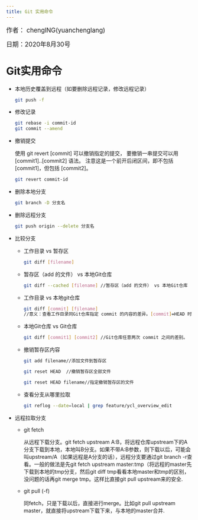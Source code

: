```yaml
---
title: Git 实用命令
---
```

<big>作者： chenglNG(yuanchenglang)</big>

<big>日期：2020年8月30号</big>

# Git实用命令

- 本地历史覆盖到远程（如要删除远程记录，修改远程记录）

   ```bash
   git push -f 
   ```

- 修改记录

   ```bash
   git rebase -i commit-id
   git commit --amend
   ```

- 撤销提交

   使用 git revert [commit] 可以撤销指定的提交， 要撤销一串提交可以用 [commit1]..[commit2] 语法。 注意这是一个前开后闭区间，即不包括 [commit1]，但包括 [commit2]。

   ```bash
   git revert commit-id
   ```

- 删除本地分支

   ```bash
   git branch -D 分支名
   ```

- 删除远程分支

   ```bash
   git push origin --delete 分支名
   ```

- 比较分支

   - 工作目录 vs 暂存区

      ```bash
      git diff [filename]
      ```

   - 暂存区（add 的文件） vs 本地Git仓库

      ```bash
      git diff --cached [filename] //暂存区（add 的文件） vs 本地Git仓库
      ```

   - 工作目录 vs 本地git仓库

      ```bash
      git diff [commit] [filename] 
      //意义：查看工作目录同Git仓库指定 commit 的内容的差异。[commit]=HEAD 时：查看工作目录同最近一次 commit 的内容的差异
      ```

   - 本地Git仓库 vs Git仓库

      ```bash
      git diff [commit1] [commit2] //Git仓库任意两次 commit 之间的差别。
      ```
   - 撤销暂存区内容
      ```bash
      git add filename//添加文件到暂存区

      git reset HEAD  //撤销暂存区全部文件

      git reset HEAD filename//指定撤销暂存区的文件
      ```
      
   - 查看分支从哪里拉取
      ```bash
      git reflog --date=local | grep feature/ycl_overview_edit
      ```

- 远程拉取分支

   - git fetch

      从远程下载分支。git fetch upstream A:B，将远程仓库upstream下的A分支下载到本地，本地叫B分支。如果不带A:B参数，则下载以后，可能会叫upstream/A（如果远程是A分支的话），远程分支要通过git branch -r查看。一般的做法是先git fetch upstream master:tmp（将远程的master先下载到本地的tmp分支，然后git diff tmp看看本地master和tmp的区别，没问题的话再git merge tmp。这样比直接git pull upstream来的安全.

   - git pull (-f)

      同fetch，只是下载以后，直接进行merge。比如git pull upstream master，就直接将upstream下载下来，与本地的master合并.
